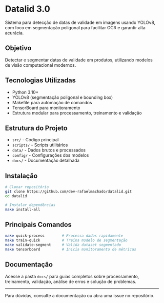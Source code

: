 # Datalid 3.0

Sistema para detecção de datas de validade em imagens usando YOLOv8, com foco em segmentação poligonal para facilitar OCR e garantir alta acurácia.

## Objetivo
Detectar e segmentar datas de validade em produtos, utilizando modelos de visão computacional modernos.

## Tecnologias Utilizadas
- Python 3.10+
- YOLOv8 (segmentação poligonal e bounding box)
- Makefile para automação de comandos
- TensorBoard para monitoramento
- Estrutura modular para processamento, treinamento e validação

## Estrutura do Projeto
- `src/` - Código principal
- `scripts/` - Scripts utilitários
- `data/` - Dados brutos e processados
- `config/` - Configurações dos modelos
- `docs/` - Documentação detalhada

## Instalação

```bash
# Clonar repositório
git clone https://github.com/dev-rafaelmachado/datalid.git
cd datalid

# Instalar dependências
make install-all
```

## Principais Comandos

```bash
make quick-process        # Processa dados rapidamente
make train-quick          # Treina modelo de segmentação
make validate-segment     # Valida dataset segmentado
make tensorboard          # Inicia monitoramento de métricas
```

## Documentação
Acesse a pasta `docs/` para guias completos sobre processamento, treinamento, validação, análise de erros e solução de problemas.

---

Para dúvidas, consulte a documentação ou abra uma issue no repositório.
